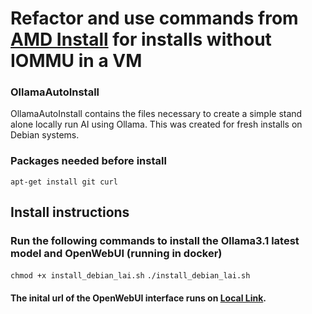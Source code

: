 # Refactor and use commands from [AMD Install](https://burakberk.dev/deploying-ollama-open-webui-self-hosted/) for installs without IOMMU in a VM

### OllamaAutoInstall
OllamaAutoInstall contains the files necessary to create a simple stand alone locally run AI using Ollama. This was created for fresh installs on Debian systems.


### Packages needed before install

```apt-get install git curl```

## Install instructions
### Run the following commands to install the Ollama3.1 latest model and OpenWebUI (running in docker)
```chmod +x install_debian_lai.sh```
```./install_debian_lai.sh```


#### The inital url of the OpenWebUI interface runs on [Local Link](https://localhost:3000).